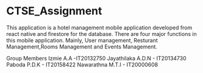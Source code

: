 # CTSE_Assignment
This application is a hotel management mobile application developed from react native and firestore for the database. There are four major functions in this mobile application. Mainly, User management, Resturant Management,Rooms Management and Events Management.

Group Members
Izmie A.A -IT20132750
Jayathilaka A.D.N - IT20134730
Paboda P.D.K - IT20158422
Nawarathna M.T.I - IT20000608
